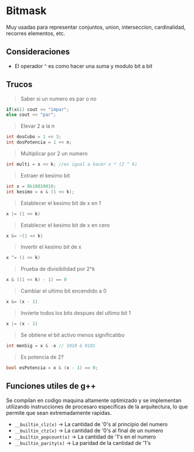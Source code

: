 # Bitmask
Muy usadas para representar conjuntos, union, interseccion, cardinalidad, recorres elementos, etc.

## Consideraciones
- El operador `^` es como hacer una suma y modulo bit a bit

## Trucos

> Saber si un numero es par o no
```cpp
if(x&1) cout << "impar";
else cout << "par";
```

> Elevar 2 a la n
```cpp
int dosCubo = 1 << 3;
int dosPotencia = 1 << n;
```

> Multiplicar por 2 un numero
```cpp
int multi = x << k; //es igual a hacer x * (2 ^ k)
```

> Extraer el kesimo bit
```cpp
int x = 0b10010010;
int kesimo = x & (1 << k);

```
> Establecer el kesimo bit de x en 1
```cpp
x |= (1 << k)
```

> Establecer el kesimo bit de x en cero
```cpp
x &= ~(1 << k)
```

> Invertir el kesimo bit de x
```cpp
x ^= (1 << k)
```

> Prueba de divisibilidad por 2^k
```cpp
x & ((1 << k) - 1) == 0
```

> Cambiar el ultimo bit encendido a 0
```cpp
x &= (x - 1)
```

> Invierte todos los bits despues del ultimo bit 1
```cpp
x |= (x - 1)
```

> Se obtiene el bit activo menos significatibo
```cpp
int menSig = x & -x // 1010 & 0101
```

> Es potencia de 2?
```cpp
bool esPotencia = x & (x - 1) == 0;
```

## Funciones utiles de g++
Se compilan en codigo maquina altamente optimizado y se implementan utilizando instrucciones de procesaro especificas de la arquitectura, lo que permite que sean extremadamente rapidas.

- `__builtin_clz(x)` -> La cantidad de '0's al principio del numero
- `__builtin_ctz(x)` -> La cantidad de '0's al final de un numero
- `__builtin_popcount(x)` -> La cantidad de '1's en el numero
- `__builtin_parity(x)` -> La paridad de la cantidad de '1's
